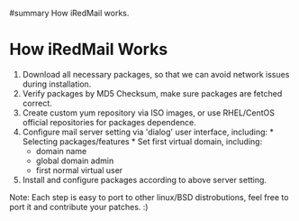 ﻿#summary How iRedMail works.



# How iRedMail Works #

  1. Download all necessary packages, so that we can avoid network issues during installation.
  1. Verify packages by MD5 Checksum, make sure packages are fetched correct.
  1. Create custom yum repository via ISO images, or use RHEL/CentOS official repositories for packages dependence.
  1. Configure mail server setting via 'dialog' user interface, including:
    * Selecting packages/features
    * Set first virtual domain, including:
      * domain name
      * global domain admin
      * first normal virtual user
  1. Install and configure packages according to above server setting.

Note: Each step is easy to port to other linux/BSD distrobutions, feel free to port it and contribute your patches. :)